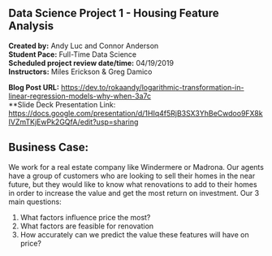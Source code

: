 ## Data Science Project 1 - Housing Feature Analysis
**Created by:** Andy Luc and Connor Anderson  
**Student Pace:** Full-Time Data Science  
**Scheduled project review date/time:** 04/19/2019  
**Instructors:** Miles Erickson & Greg Damico  
  
**Blog Post URL:** https://dev.to/rokaandy/logarithmic-transformation-in-linear-regression-models-why-when-3a7c  
**Slide Deck Presentation Link: https://docs.google.com/presentation/d/1HIq4f5RjB3SX3YhBeCwdoo9FX8kIVZmTKjEwPk2GQfA/edit?usp=sharing

## Business Case:
We work for a real estate company like Windermere or Madrona. Our agents have a group of customers who are looking to sell their homes in the near future, but they would like to know what renovations to add to their homes in order to increase the value and get the most return on investment. Our 3 main questions:

  1. What factors influence price the most?
  2. What factors are feasible for renovation
  3. How accurately can we predict the value these features will have on price?
